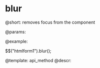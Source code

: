 blur
=============

@short: removes focus from the component
	

@params:


@example:

$$("htmlform1").blur();

@template:	api_method
@descr:

